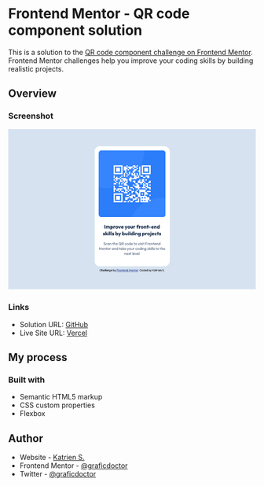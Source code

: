 # Frontend Mentor - QR code component solution

This is a solution to the [QR code component challenge on Frontend Mentor](https://www.frontendmentor.io/challenges/qr-code-component-iux_sIO_H). Frontend Mentor challenges help you improve your coding skills by building realistic projects.

## Overview

### Screenshot

![](/desktop.jpg)

### Links

- Solution URL: [GitHub](https://github.com/graficdoctor/fe-17-qr-code-component)
- Live Site URL: [Vercel](https://fe-17-qr-code-component.vercel.app/)

## My process

### Built with

- Semantic HTML5 markup
- CSS custom properties
- Flexbox

## Author

- Website - [Katrien S.](https://www.katriens.be)
- Frontend Mentor - [@graficdoctor](https://www.frontendmentor.io/profile/graficdoctor)
- Twitter - [@graficdoctor](https://www.twitter.com/graficdoctor)
